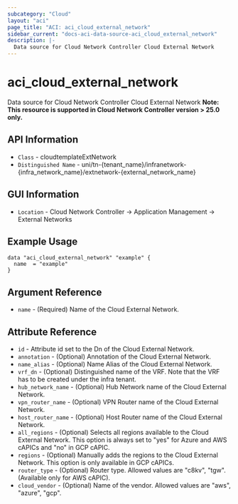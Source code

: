 ```yaml
---
subcategory: "Cloud"
layout: "aci"
page_title: "ACI: aci_cloud_external_network"
sidebar_current: "docs-aci-data-source-aci_cloud_external_network"
description: |-
  Data source for Cloud Network Controller Cloud External Network
---
```


# aci_cloud_external_network #

Data source for Cloud Network Controller Cloud External Network
<b>Note: This resource is supported in Cloud Network Controller version > 25.0 only.</b>


## API Information ##

* `Class` - cloudtemplateExtNetwork
* `Distinguished Name` - uni/tn-{tenant_name}/infranetwork-{infra_network_name}/extnetwork-{external_network_name}

## GUI Information ##

* `Location` - Cloud Network Controller -> Application Management -> External Networks



## Example Usage ##

```hcl
data "aci_cloud_external_network" "example" {
  name  = "example"
}
```

## Argument Reference ##

* `name` - (Required) Name of the Cloud External Network.

## Attribute Reference ##
* `id` - Attribute id set to the Dn of the Cloud External Network.
* `annotation` - (Optional) Annotation of the Cloud External Network.
* `name_alias` - (Optional) Name Alias of the Cloud External Network.
* `vrf_dn` - (Optional) Distinguished name of the VRF. Note that the VRF has to be created under the infra tenant.
* `hub_network_name` - (Optional) Hub Network name of the Cloud External Network.
* `vpn_router_name` - (Optional) VPN Router name of the Cloud External Network. 
* `host_router_name` - (Optional) Host Router name of the Cloud External Network.
* `all_regions` - (Optional) Selects all regions available to the Cloud External Network. This option is always set to "yes" for Azure and AWS cAPICs and "no" in GCP cAPIC.
* `regions` - (Optional) Manually adds the regions to the Cloud External Network. This option is only available in GCP cAPICs.
* `router_type` - (Optional) Router type. Allowed values are "c8kv", "tgw". (Available only for AWS cAPIC).
* `cloud_vendor` - (Optional) Name of the vendor. Allowed values are "aws", "azure", "gcp".